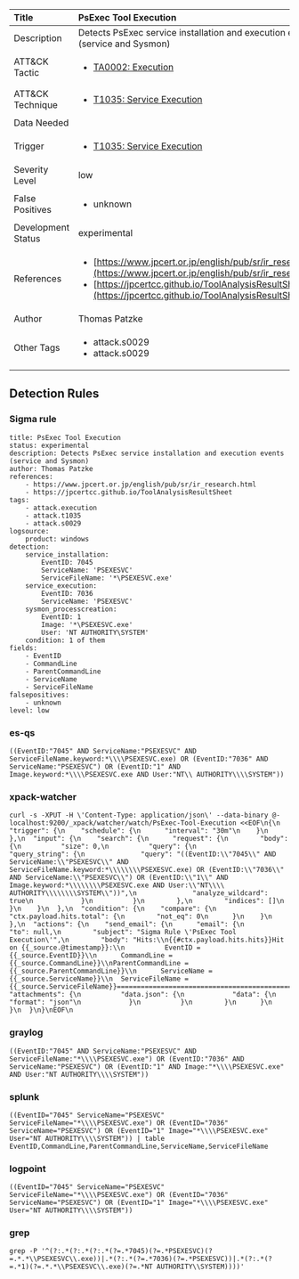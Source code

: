 | Title                | PsExec Tool Execution                                                                                                                                                 |
|:---------------------|:------------------------------------------------------------------------------------------------------------------------------------------------------------|
| Description          | Detects PsExec service installation and execution events (service and Sysmon)                                                                                                                                           |
| ATT&amp;CK Tactic    | <ul><li>[TA0002: Execution](https://attack.mitre.org/tactics/TA0002)</li></ul>  |
| ATT&amp;CK Technique | <ul><li>[T1035: Service Execution](https://attack.mitre.org/techniques/T1035)</li></ul>                             |
| Data Needed          | <ul></ul>                                                         |
| Trigger              | <ul><li>[T1035: Service Execution](../Triggers/T1035.md)</li></ul>  |
| Severity Level       | low                                                                                                                                                 |
| False Positives      | <ul><li>unknown</li></ul>                                                                  |
| Development Status   | experimental                                                                                                                                                |
| References           | <ul><li>[https://www.jpcert.or.jp/english/pub/sr/ir_research.html](https://www.jpcert.or.jp/english/pub/sr/ir_research.html)</li><li>[https://jpcertcc.github.io/ToolAnalysisResultSheet](https://jpcertcc.github.io/ToolAnalysisResultSheet)</li></ul>                                                          |
| Author               | Thomas Patzke                                                                                                                                                |
| Other Tags           | <ul><li>attack.s0029</li><li>attack.s0029</li></ul> | 

## Detection Rules

### Sigma rule

```
title: PsExec Tool Execution
status: experimental
description: Detects PsExec service installation and execution events (service and Sysmon)
author: Thomas Patzke
references:
    - https://www.jpcert.or.jp/english/pub/sr/ir_research.html
    - https://jpcertcc.github.io/ToolAnalysisResultSheet
tags:
    - attack.execution
    - attack.t1035
    - attack.s0029
logsource:
    product: windows
detection:
    service_installation:
        EventID: 7045
        ServiceName: 'PSEXESVC'
        ServiceFileName: '*\PSEXESVC.exe'
    service_execution:
        EventID: 7036
        ServiceName: 'PSEXESVC'
    sysmon_processcreation:
        EventID: 1
        Image: '*\PSEXESVC.exe'
        User: 'NT AUTHORITY\SYSTEM'
    condition: 1 of them
fields:
    - EventID
    - CommandLine
    - ParentCommandLine
    - ServiceName
    - ServiceFileName
falsepositives:
    - unknown
level: low

```





### es-qs
    
```
((EventID:"7045" AND ServiceName:"PSEXESVC" AND ServiceFileName.keyword:*\\\\PSEXESVC.exe) OR (EventID:"7036" AND ServiceName:"PSEXESVC") OR (EventID:"1" AND Image.keyword:*\\\\PSEXESVC.exe AND User:"NT\\ AUTHORITY\\\\SYSTEM"))
```


### xpack-watcher
    
```
curl -s -XPUT -H \'Content-Type: application/json\' --data-binary @- localhost:9200/_xpack/watcher/watch/PsExec-Tool-Execution <<EOF\n{\n  "trigger": {\n    "schedule": {\n      "interval": "30m"\n    }\n  },\n  "input": {\n    "search": {\n      "request": {\n        "body": {\n          "size": 0,\n          "query": {\n            "query_string": {\n              "query": "((EventID:\\"7045\\" AND ServiceName:\\"PSEXESVC\\" AND ServiceFileName.keyword:*\\\\\\\\PSEXESVC.exe) OR (EventID:\\"7036\\" AND ServiceName:\\"PSEXESVC\\") OR (EventID:\\"1\\" AND Image.keyword:*\\\\\\\\PSEXESVC.exe AND User:\\"NT\\\\ AUTHORITY\\\\\\\\SYSTEM\\"))",\n              "analyze_wildcard": true\n            }\n          }\n        },\n        "indices": []\n      }\n    }\n  },\n  "condition": {\n    "compare": {\n      "ctx.payload.hits.total": {\n        "not_eq": 0\n      }\n    }\n  },\n  "actions": {\n    "send_email": {\n      "email": {\n        "to": null,\n        "subject": "Sigma Rule \'PsExec Tool Execution\'",\n        "body": "Hits:\\n{{#ctx.payload.hits.hits}}Hit on {{_source.@timestamp}}:\\n          EventID = {{_source.EventID}}\\n      CommandLine = {{_source.CommandLine}}\\nParentCommandLine = {{_source.ParentCommandLine}}\\n      ServiceName = {{_source.ServiceName}}\\n  ServiceFileName = {{_source.ServiceFileName}}================================================================================\\n{{/ctx.payload.hits.hits}}",\n        "attachments": {\n          "data.json": {\n            "data": {\n              "format": "json"\n            }\n          }\n        }\n      }\n    }\n  }\n}\nEOF\n
```


### graylog
    
```
((EventID:"7045" AND ServiceName:"PSEXESVC" AND ServiceFileName:"*\\\\PSEXESVC.exe") OR (EventID:"7036" AND ServiceName:"PSEXESVC") OR (EventID:"1" AND Image:"*\\\\PSEXESVC.exe" AND User:"NT AUTHORITY\\\\SYSTEM"))
```


### splunk
    
```
((EventID="7045" ServiceName="PSEXESVC" ServiceFileName="*\\\\PSEXESVC.exe") OR (EventID="7036" ServiceName="PSEXESVC") OR (EventID="1" Image="*\\\\PSEXESVC.exe" User="NT AUTHORITY\\\\SYSTEM")) | table EventID,CommandLine,ParentCommandLine,ServiceName,ServiceFileName
```


### logpoint
    
```
((EventID="7045" ServiceName="PSEXESVC" ServiceFileName="*\\\\PSEXESVC.exe") OR (EventID="7036" ServiceName="PSEXESVC") OR (EventID="1" Image="*\\\\PSEXESVC.exe" User="NT AUTHORITY\\\\SYSTEM"))
```


### grep
    
```
grep -P '^(?:.*(?:.*(?:.*(?=.*7045)(?=.*PSEXESVC)(?=.*.*\\PSEXESVC\\.exe))|.*(?:.*(?=.*7036)(?=.*PSEXESVC))|.*(?:.*(?=.*1)(?=.*.*\\PSEXESVC\\.exe)(?=.*NT AUTHORITY\\SYSTEM))))'
```



